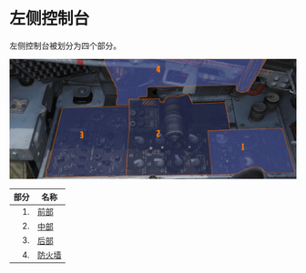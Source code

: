 # 左侧控制台

左侧控制台被划分为四个部分。

![wso_left_console](../../../img/wso_left_console.jpg)

| 部分 | 名称                        |
| ------: | --------------------------- |
|      1. | [前部](front_section.md)   |
|      2. | [中部](center_section.md) |
|      3. | [后部](aft_section.md)       |
|      4. | [防火墙](wall.md)             |
